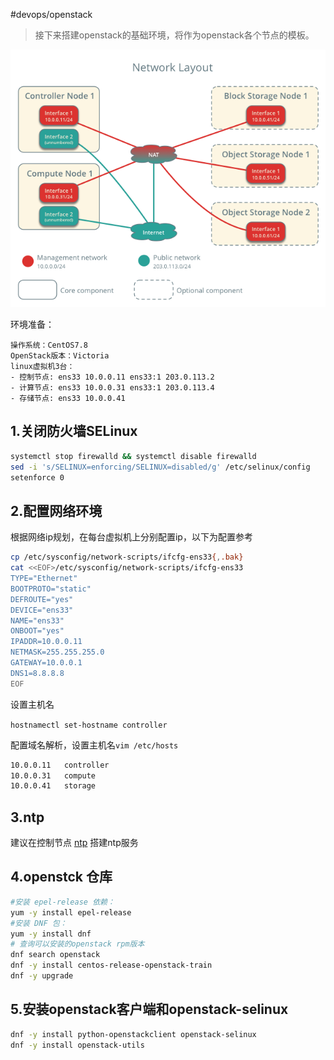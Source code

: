 #devops/openstack

> 接下来搭建openstack的基础环境，将作为openstack各个节点的模板。

![](assets/1.基础环境部署/image-20221127212220669.png)

环境准备：

```text
操作系统：CentOS7.8
OpenStack版本：Victoria
linux虚拟机3台：
- 控制节点: ens33 10.0.0.11 ens33:1 203.0.113.2
- 计算节点: ens33 10.0.0.31 ens33:1 203.0.113.4
- 存储节点: ens33 10.0.0.41
```

## 1.关闭防火墙SELinux

```bash
systemctl stop firewalld && systemctl disable firewalld
sed -i 's/SELINUX=enforcing/SELINUX=disabled/g' /etc/selinux/config
setenforce 0

```

## 2.配置网络环境

根据网络ip规划，在每台虚拟机上分别配置ip，以下为配置参考

```bash
cp /etc/sysconfig/network-scripts/ifcfg-ens33{,.bak}
cat <<EOF>/etc/sysconfig/network-scripts/ifcfg-ens33
TYPE="Ethernet"
BOOTPROTO="static"
DEFROUTE="yes"
DEVICE="ens33"
NAME="ens33"
ONBOOT="yes"
IPADDR=10.0.0.11
NETMASK=255.255.255.0
GATEWAY=10.0.0.1
DNS1=8.8.8.8
EOF
```

设置主机名

`hostnamectl set-hostname controller`

配置域名解析，设置主机名`vim /etc/hosts`

```bash
10.0.0.11   controller
10.0.0.31   compute
10.0.0.41   storage
```

## 3.ntp

建议在控制节点 [ntp](../../../linux%20服务/ntp.md) 搭建ntp服务

## 4.openstck 仓库

```bash
#安装 epel-release 依赖：
yum -y install epel-release
#安装 DNF 包：
yum -y install dnf
# 查询可以安装的openstack rpm版本
dnf search openstack
dnf -y install centos-release-openstack-train
dnf -y upgrade


```

## 5.安装openstack客户端和openstack-selinux

```bash
dnf -y install python-openstackclient openstack-selinux
dnf -y install openstack-utils

```
